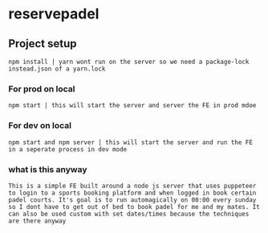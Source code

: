 # reservepadel

## Project setup
```
npm install | yarn wont run on the server so we need a package-lock instead.json of a yarn.lock
```

### For prod on local
```
npm start | this will start the server and server the FE in prod mdoe
```

### For dev on local
```
npm start and npm server | this will start the server and run the FE in a seperate process in dev mode
```

### what is this anyway
```
This is a simple FE built around a node js server that uses puppeteer to login to a sports booking platform and when logged in book certain padel courts. It's goal is to run automagically on 00:00 every sunday so I dont have to get out of bed to book padel for me and my mates. It can also be used custom with set dates/times because the techniques are there anyway
```
